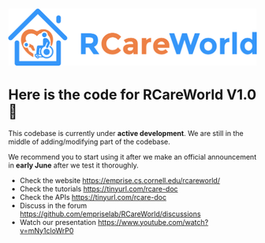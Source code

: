 ![alt text](rcareworld.png)

# Here is the code for RCareWorld V1.0 🦾

This codebase is currently under **active development**. We are still in the middle of adding/modifying part of the codebase.

We recommend you to start using it after we make an official announcement in **early June** after we test it thoroughly. 

- Check the website https://emprise.cs.cornell.edu/rcareworld/
- Check the tutorials https://tinyurl.com/rcare-doc
- Check the APIs https://tinyurl.com/rcare-doc
- Discuss in the forum https://github.com/empriselab/RCareWorld/discussions
- Watch our presentation https://www.youtube.com/watch?v=mNy1cloWrP0
